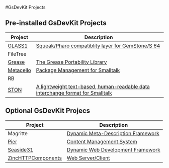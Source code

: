 #GsDevKit Projects

## Pre-installed GsDevKit Projects

| Project | Description|
|---------|------------|
|[GLASS1][1]| [Squeak/Pharo compatiblity layer for GemStone/S 64][6]|
|FileTree||
|[Grease][10]|[The Grease Portability Library][68]|
|[Metacello][11]|[Package Management for Smalltalk][72]|
|RB||
|[STON][12]| [A lightweight text-based, human-readable data interchange format for Smalltalk][77]|

## Optional GsDevKit Projecs

| Project | Description|
|---------|------------|
| Magritte| [Dynamic Meta-Description Framework][8]   |
| [Pier][9]|[Content Management System][7] |
|[Seaside31][2]| [Dynamic Web Development Framework][4] |
|[ZincHTTPComponents][3]| [Web Server/Client][5] |

[1]: glass
[2]: seaside31
[3]: zinc
[4]: http://www.seaside.st/
[5]: https://github.com/svenvc/zinc/blob/master/zinc-http-components-paper.md#http
[6]: https://github.com/glassdb/glass
[7]: http://www.piercms.com/
[8]: https://code.google.com/p/magritte-metamodel/
[9]: pier3
[10]: ../todesys/default/projects/grease.ston
[11]: ../todesys/default/projects/metacello.ston
[12]: ../todesys/default/projects/ston.ston
[68]: https://github.com/GsDevKit/Grease#the-grease-portability-library--
[72]: https://github.com/dalehenrich/metacello-work/blob/master/docs/MetacelloUserGuide.md#metacello-user-guide
[77]: https://github.com/GsDevKit/ston#ston---smalltalk-object-notation


